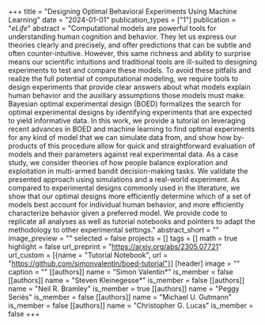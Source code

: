 +++
title = "Designing Optimal Behavioral Experiments Using Machine Learning"
date = "2024-01-01"
publication_types = ["1"]
publication = "_eLife_"
abstract = "Computational models are powerful tools for understanding human cognition and behavior. They let us express our theories clearly and precisely, and offer predictions that can be subtle and often counter-intuitive. However, this same richness and ability to surprise means our scientific intuitions and traditional tools are ill-suited to designing experiments to test and compare these models. To avoid these pitfalls and realize the full potential of computational modeling, we require tools to design experiments that provide clear answers about what models explain human behavior and the auxiliary assumptions those models must make. Bayesian optimal experimental design (BOED) formalizes the search for optimal experimental designs by identifying experiments that are expected to yield informative data. In this work, we provide a tutorial on leveraging recent advances in BOED and machine learning to find optimal experiments for any kind of model that we can simulate data from, and show how by-products of this procedure allow for quick and straightforward evaluation of models and their parameters against real experimental data. As a case study, we consider theories of how people balance exploration and exploitation in multi-armed bandit decision-making tasks. We validate the presented approach using simulations and a real-world experiment. As compared to experimental designs commonly used in the literature, we show that our optimal designs more efficiently determine which of a set of models best account for individual human behavior, and more efficiently characterize behavior given a preferred model. We provide code to replicate all analyses as well as tutorial notebooks and pointers to adapt the methodology to other experimental settings."
abstract_short = ""
image_preview = ""
selected = false
projects = []
tags = []
math = true
highlight = false
url_preprint = "https://arxiv.org/abs/2305.07721"
url_custom = [{name = "Tutorial Notebook", url = "https://github.com/simonvalentin/boed-tutorial"}]
[header]
image = ""
caption = ""
[[authors]]
	name = "Simon Valentin*"
	is_member = false
[[authors]]
	name = "Steven Kleinegesse*"
	is_member = false
[[authors]]
	name = "Neil R. Bramley"
	is_member = true
[[authors]]
	name = "Peggy Seriès"
	is_member = false
[[authors]]
	name = "Michael U. Gutmann"
	is_member = false
[[authors]]
	name = "Christopher G. Lucas"
	is_member = false
+++
